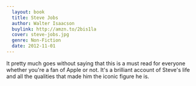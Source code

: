 ```yaml
---
  layout: book
  title: Steve Jobs
  author: Walter Isaacson
  buylink: http://amzn.to/2bis1la
  cover: steve-jobs.jpg
  genre: Non-Fiction
  date: 2012-11-01
---
```


It pretty much goes without saying that this is a must read for everyone whether you're a fan of Apple or not. It's a brilliant account of Steve's life and all the qualities that made him the iconic figure he is.
